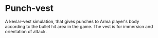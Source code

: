 # Punch-vest
A kevlar-vest simulation, that gives punches to Arma player's body according to the bullet hit area in the game. The vest is for immersion and orientation of attack.

